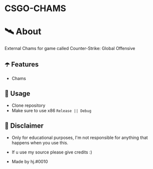 # CSGO-CHAMS


# 🛰 About
External Chams for game called Counter-Strike: Global Offensive

## ☂️ Features
- Chams

## 🌠 Usage
- Clone repository
- Make sure to use x86 `Release || Debug`

## 🗿 Disclaimer
- Only for educational purposes, I'm not responsible for anything that happens when you use this.

- If u use my source please give credits :)

- Made by hj.#0010
